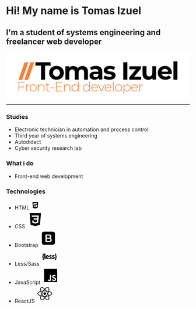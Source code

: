 # Hi! My name is **Tomas Izuel**
## I'm a student of systems engineering and freelancer web developer
![Logo personal](Logo.jpg)
___
### Studies
* Electronic technician in automation and process control
* Third year of systems engineering
* Autodidact
* Cyber ​​security research lab

### What i do
* Front-end web development

### Technologies
* HTML ![Logo personal](html5-logo-24.png)
* CSS ![Logo personal](bxl-css3.svg)
* Bootstrap ![Logo personal](bxl-bootstrap.svg)
* Less/Sass ![Logo personal](bxl-less.svg)
* JavaScript ![Logo personal](bxl-javascript.svg)
* ReactJS ![Logo personal](bxl-react.svg)

